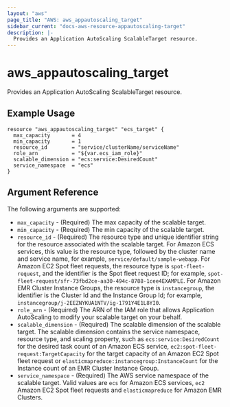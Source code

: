 ```yaml
---
layout: "aws"
page_title: "AWS: aws_appautoscaling_target"
sidebar_current: "docs-aws-resource-appautoscaling-target"
description: |-
  Provides an Application AutoScaling ScalableTarget resource.
---
```


# aws\_appautoscaling\_target

Provides an Application AutoScaling ScalableTarget resource.

## Example Usage
```
resource "aws_appautoscaling_target" "ecs_target" {
  max_capacity       = 4
  min_capacity       = 1
  resource_id        = "service/clusterName/serviceName"
  role_arn           = "${var.ecs_iam_role}"
  scalable_dimension = "ecs:service:DesiredCount"
  service_namespace  = "ecs"
}
```

## Argument Reference

The following arguments are supported:

* `max_capacity` - (Required) The max capacity of the scalable target.
* `min_capacity` - (Required) The min capacity of the scalable target.
* `resource_id` - (Required) The resource type and unique identifier string for the resource associated with the scalable target.
For Amazon ECS services, this value is the resource type, followed by the cluster name and service name, for example, `service/default/sample-webapp`.
For Amazon EC2 Spot fleet requests, the resource type is `spot-fleet-request`, and the identifier is the Spot fleet request ID; for example, `spot-fleet-request/sfr-73fbd2ce-aa30-494c-8788-1cee4EXAMPLE`.
For Amazon EMR Cluster Instance Groups, the resource type is `instancegroup`, the identifier is the Cluster Id and the Instance Group Id; for example, `instancegroup/j-2EEZNYKUA1NTV/ig-1791Y4E1L8YI0`.
* `role_arn` - (Required) The ARN of the IAM role that allows Application
AutoScaling to modify your scalable target on your behalf.
* `scalable_dimension` - (Required) The scalable dimension of the scalable target. The scalable dimension contains the service namespace, resource
type, and scaling property, such as `ecs:service:DesiredCount` for the desired task count of an Amazon ECS service,
`ec2:spot-fleet-request:TargetCapacity` for the target capacity of an Amazon EC2 Spot fleet request or
`elasticmapreduce:instancegroup:InstanceCount` for the Instance count of an EMR Cluster Instance Group.
* `service_namespace` - (Required) The AWS service namespace of the scalable target.
Valid values are `ecs` for Amazon ECS services, `ec2` Amazon EC2 Spot fleet requests and `elasticmapreduce` for Amazon EMR Clusters.
